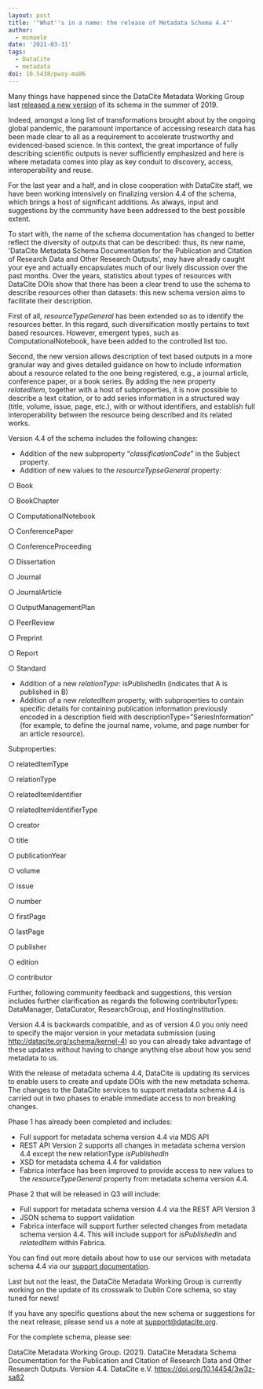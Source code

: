 ```yaml
---
layout: post
title: '"What''s in a name: the release of Metadata Schema 4.4"'
author:
  - msmaele
date: '2021-03-31'
tags:
  - DataCite
  - metadata
doi: 10.5438/pwsy-ma86
---
```

Many things have happened since the DataCite Metadata Working Group last [released a new version](https://doi.org/10.5438/vgaq-ar22) of its schema in the summer of 2019. 

Indeed, amongst a long list of transformations brought about by the ongoing global pandemic, the paramount importance of accessing research data has been made clear to all as a requirement to accelerate trustworthy and evidenced-based science. In this context, the great importance of fully describing scientific outputs is never sufficiently emphasized and here is where metadata comes into play as key conduit to discovery, access, interoperability and reuse. 

For the last year and a half, and in close cooperation with DataCite staff, we have been working intensively on finalizing version 4.4 of the schema, which brings a host of significant additions. As always, input and suggestions by the community have been addressed to the best possible extent.

To start with, the name of the schema documentation has changed to better reflect the diversity of outputs that can be described: thus, its new name, 'DataCite Metadata Schema Documentation for the Publication and Citation of Research Data and Other Research Outputs', may have already caught your eye and actually encapsulates much of our lively discussion over the past months. Over the years, statistics about types of resources with DataCite DOIs show that there has been a clear trend to use the schema to describe resources other than datasets: this new schema version aims to facilitate their description.

First of all, _resourceTypeGeneral_ has been extended so as to identify the resources better. In this regard, such diversification mostly pertains to text based resources. However, emergent types, such as ComputationalNotebook, have been added to the controlled list too. 

Second, the new version allows description of text based outputs in a more granular way and gives detailed guidance on how to include information about a resource related to the one being registered, e.g., a journal article, conference paper, or a book series. By adding the new property _relatedItem_, together with a host of subproperties, it is now possible to describe a text citation, or to add series information in a structured way (title, volume, issue, page, etc.), with or without identifiers, and establish full interoperability between the resource being described and its related works. 

Version 4.4 of the schema includes the following changes:

* Addition of the new subproperty “_classificationCode_” in the Subject property.
* Addition of new values to the _resourceTypseGeneral_ property: 

○  Book

○  BookChapter

○  ComputationalNotebook

○  ConferencePaper

○  ConferenceProceeding

○  Dissertation

○  Journal

○  JournalArticle

○  OutputManagementPlan

○  PeerReview

○  Preprint

○  Report

○  Standard

* Addition of a new _relationType_: isPublishedIn (indicates that A is published in B)
* Addition of a new _relatedItem_ property, with subproperties to contain specific details for containing publication information previously encoded in a description field with descriptionType=”SeriesInformation” (for example, to define the journal name, volume, and page number for an article resource). 

Subproperties:

○  relatedItemType

○  relationType

○  relatedItemIdentifier

○  relatedItemIdentifierType

○  creator

○  title

○  publicationYear

○  volume

○  issue

○  number

○  firstPage

○  lastPage

○  publisher

○  edition

○  contributor

Further, following community feedback and suggestions, this version includes further clarification as regards the following contributorTypes: DataManager, DataCurator, ResearchGroup, and HostingInstitution.

Version 4.4 is backwards compatible, and as of version 4.0 you only need to specify the major version in your metadata submission (using <http://datacite.org/schema/kernel-4>) so you can already take advantage of these updates without having to change anything else about how you send metadata to us.

With the release of metadata schema 4.4, DataCite is updating its services to enable users to create and update DOIs with the new metadata schema. The changes to the DataCite services to support metadata schema 4.4 is carried out in two phases to enable immediate access to non breaking changes. 

Phase 1 has already been completed and includes:

* Full support for metadata schema version 4.4 via MDS API
* REST API Version 2 supports all changes in metadata schema version 4.4 except the new relationType _isPublishedIn_
* XSD for metadata schema 4.4 for validation
* Fabrica interface has been improved to provide access to new values to the _resourceTypeGeneral_ property from metadata schema version 4.4.

Phase 2 that will be released in Q3 will include:

* Full support for metadata schema version 4.4 via the REST API Version 3
* JSON schema to support validation
* Fabrica interface will support further selected changes from metadata schema version 4.4. This will include support for _isPublishedIn_ and _relatedItem_ within Fabrica.

You can find out more details about how to use our services with metadata schema 4.4 via our [support documentation](https://support.datacite.org/docs/datacite-metadata-schema-43).

Last but not the least, the DataCite Metadata Working Group is currently working on the update of its crosswalk to Dublin Core schema, so stay tuned for news!

If you have any specific questions about the new schema or suggestions for the next release, please send us a note at support@datacite.org.

For the complete schema, please see:

DataCite Metadata Working Group. (2021). DataCite Metadata Schema Documentation for the Publication and Citation of Research Data and Other Research Outputs. Version 4.4. DataCite e.V. <https://doi.org/10.14454/3w3z-sa82>
